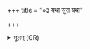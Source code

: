 +++
title = "०३ यथा सुरा यथा"

+++
<details><summary>मूलम् (GR)</summary>

यथा सुरा यथा मधु  
यथाक्षा अधिदेवने ।  
यथा ह गव्यतो मन  
एवा माम् अभि ते मनः ॥
</details>